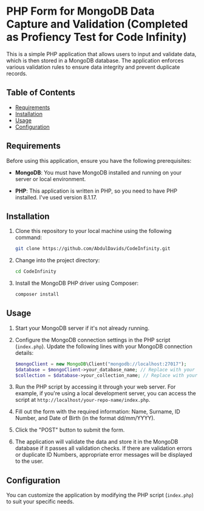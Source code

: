 # PHP Form for MongoDB Data Capture and Validation (Completed as Profiency Test for Code Infinity)

This is a simple PHP application that allows users to input and validate data, which is then stored in a MongoDB database. The application enforces various validation rules to ensure data integrity and prevent duplicate records.

## Table of Contents

- [Requirements](#requirements)
- [Installation](#installation)
- [Usage](#usage)
- [Configuration](#configuration)

## Requirements

Before using this application, ensure you have the following prerequisites:

- **MongoDB**: You must have MongoDB installed and running on your server or local environment.

- **PHP**: This application is written in PHP, so you need to have PHP installed. I've used version 8.1.17.

## Installation

1. Clone this repository to your local machine using the following command:
   ```bash
   git clone https://github.com/AbdulDavids/CodeInfinity.git
   ```

2. Change into the project directory:
   ```bash
   cd CodeInfinity
   ```

3. Install the MongoDB PHP driver using Composer:
   ```bash
   composer install
   ```

## Usage

1. Start your MongoDB server if it's not already running.

2. Configure the MongoDB connection settings in the PHP script (`index.php`). Update the following lines with your MongoDB connection details:

   ```php
   $mongoClient = new MongoDB\Client("mongodb://localhost:27017");
   $database = $mongoClient->your_database_name; // Replace with your database name
   $collection = $database->your_collection_name; // Replace with your collection name
   ```

3. Run the PHP script by accessing it through your web server. For example, if you're using a local development server, you can access the script at `http://localhost/your-repo-name/index.php`.

4. Fill out the form with the required information: Name, Surname, ID Number, and Date of Birth (in the format dd/mm/YYYY).

5. Click the "POST" button to submit the form.

6. The application will validate the data and store it in the MongoDB database if it passes all validation checks. If there are validation errors or duplicate ID Numbers, appropriate error messages will be displayed to the user.


## Configuration

You can customize the application by modifying the PHP script (`index.php`) to suit your specific needs.

